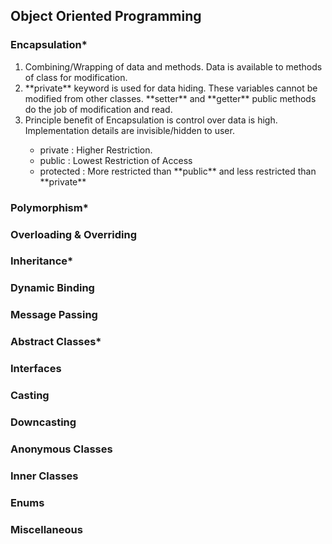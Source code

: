## Object Oriented Programming
### Encapsulation*
<ol>
<li> Combining/Wrapping of data and methods. Data is available to methods of class for modification. </li>
<li> **private** keyword is used for data hiding. These variables cannot be modified from other classes. **setter** and **getter** public methods do the job of modification and read. </li>
<li> Principle benefit of Encapsulation is control over data is high. Implementation details are invisible/hidden to user.</li>
<ul>
<li>private : Higher Restriction. </li>
<li>public : Lowest Restriction of Access</li>
<li>protected : More restricted than **public** and less restricted than **private**</li>
</ul>
</li>
</ol>

### Polymorphism*
### Overloading & Overriding
### Inheritance*
### Dynamic Binding
### Message Passing
### Abstract Classes*
### Interfaces
### Casting
### Downcasting
### Anonymous Classes
### Inner Classes
### Enums
### Miscellaneous
